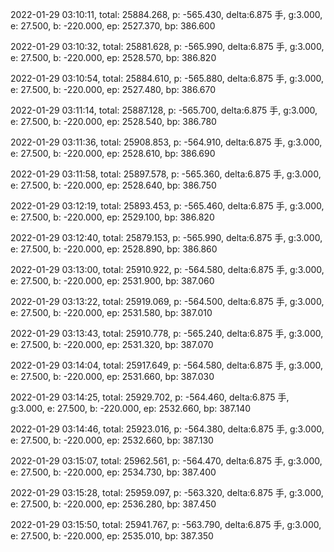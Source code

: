 2022-01-29 03:10:11, total: 25884.268, p: -565.430, delta:6.875 手, g:3.000, e: 27.500, b: -220.000, ep: 2527.370, bp: 386.600

2022-01-29 03:10:32, total: 25881.628, p: -565.990, delta:6.875 手, g:3.000, e: 27.500, b: -220.000, ep: 2528.570, bp: 386.820

2022-01-29 03:10:54, total: 25884.610, p: -565.880, delta:6.875 手, g:3.000, e: 27.500, b: -220.000, ep: 2527.480, bp: 386.670

2022-01-29 03:11:14, total: 25887.128, p: -565.700, delta:6.875 手, g:3.000, e: 27.500, b: -220.000, ep: 2528.540, bp: 386.780

2022-01-29 03:11:36, total: 25908.853, p: -564.910, delta:6.875 手, g:3.000, e: 27.500, b: -220.000, ep: 2528.610, bp: 386.690

2022-01-29 03:11:58, total: 25897.578, p: -565.360, delta:6.875 手, g:3.000, e: 27.500, b: -220.000, ep: 2528.640, bp: 386.750

2022-01-29 03:12:19, total: 25893.453, p: -565.460, delta:6.875 手, g:3.000, e: 27.500, b: -220.000, ep: 2529.100, bp: 386.820

2022-01-29 03:12:40, total: 25879.153, p: -565.990, delta:6.875 手, g:3.000, e: 27.500, b: -220.000, ep: 2528.890, bp: 386.860

2022-01-29 03:13:00, total: 25910.922, p: -564.580, delta:6.875 手, g:3.000, e: 27.500, b: -220.000, ep: 2531.900, bp: 387.060

2022-01-29 03:13:22, total: 25919.069, p: -564.500, delta:6.875 手, g:3.000, e: 27.500, b: -220.000, ep: 2531.580, bp: 387.010

2022-01-29 03:13:43, total: 25910.778, p: -565.240, delta:6.875 手, g:3.000, e: 27.500, b: -220.000, ep: 2531.320, bp: 387.070

2022-01-29 03:14:04, total: 25917.649, p: -564.580, delta:6.875 手, g:3.000, e: 27.500, b: -220.000, ep: 2531.660, bp: 387.030

2022-01-29 03:14:25, total: 25929.702, p: -564.460, delta:6.875 手, g:3.000, e: 27.500, b: -220.000, ep: 2532.660, bp: 387.140

2022-01-29 03:14:46, total: 25923.016, p: -564.380, delta:6.875 手, g:3.000, e: 27.500, b: -220.000, ep: 2532.660, bp: 387.130

2022-01-29 03:15:07, total: 25962.561, p: -564.470, delta:6.875 手, g:3.000, e: 27.500, b: -220.000, ep: 2534.730, bp: 387.400

2022-01-29 03:15:28, total: 25959.097, p: -563.320, delta:6.875 手, g:3.000, e: 27.500, b: -220.000, ep: 2536.280, bp: 387.450

2022-01-29 03:15:50, total: 25941.767, p: -563.790, delta:6.875 手, g:3.000, e: 27.500, b: -220.000, ep: 2535.010, bp: 387.350